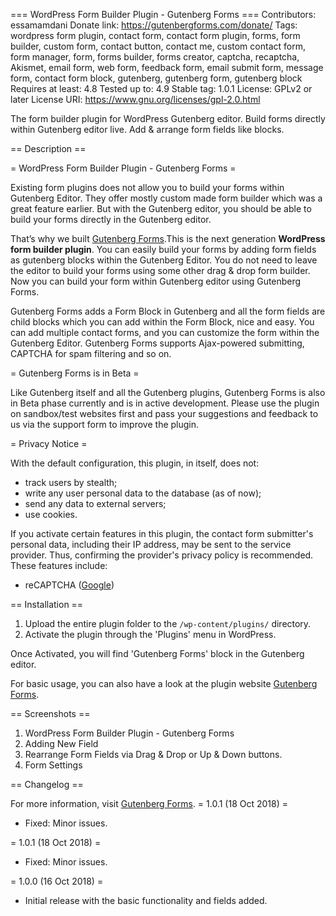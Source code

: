 === WordPress Form Builder Plugin - Gutenberg Forms ===
Contributors: essamamdani
Donate link: https://gutenbergforms.com/donate/
Tags: wordpress form plugin, contact form, contact form plugin, forms, form builder, custom form, contact button, contact me, custom contact form, form manager, form, forms builder, forms creator, captcha, recaptcha, Akismet, email form, web form, feedback form, email submit form, message form, contact form block, gutenberg, gutenberg form, gutenberg block
Requires at least: 4.8
Tested up to: 4.9
Stable tag: 1.0.1
License: GPLv2 or later
License URI: https://www.gnu.org/licenses/gpl-2.0.html

The form builder plugin for WordPress Gutenberg editor. Build forms directly within Gutenberg editor live. Add & arrange form fields like blocks.


== Description ==

= WordPress Form Builder Plugin - Gutenberg Forms =

Existing form plugins does not allow you to build your forms within Gutenberg Editor. They offer mostly custom made form builder which was a great feature earlier. But with the Gutenberg editor, you should be able to build your forms directly in the Gutenberg editor. 

That’s why we built <a href="http://gutenbergforms.com/" rel="friend" title="Gutenberg Forms">Gutenberg Forms</a>.This is the next generation **WordPress form builder plugin**. You can easily build your forms by adding form fields as gutenberg blocks within the Gutenberg Editor. You do not need to leave the editor to build your forms using some other drag & drop form builder. Now you can build your form within Gutenberg editor using Gutenberg Forms. 

Gutenberg Forms adds a Form Block in Gutenberg and all the form fields are child blocks which you can add within the Form Block, nice and easy. You can add multiple contact forms, and you can customize the form within the Gutenberg Editor. Gutenberg Forms supports Ajax-powered submitting, CAPTCHA for spam filtering and so on.


= Gutenberg Forms is in Beta =

Like Gutenberg itself and all the Gutenberg plugins, Gutenberg Forms is also in Beta phase currently and is in active development. Please use the plugin on sandbox/test websites first and pass your suggestions and feedback to us via the support form to improve the plugin.

= Privacy Notice =

With the default configuration, this plugin, in itself, does not:

* track users by stealth;
* write any user personal data to the database (as of now);
* send any data to external servers;
* use cookies.

If you activate certain features in this plugin, the contact form submitter's personal data, including their IP address, may be sent to the service provider. Thus, confirming the provider's privacy policy is recommended. These features include:

* reCAPTCHA ([Google](https://policies.google.com/?hl=en))

== Installation ==

1. Upload the entire plugin folder to the `/wp-content/plugins/` directory.
1. Activate the plugin through the 'Plugins' menu in WordPress.

Once Activated, you will find 'Gutenberg Forms' block in the Gutenberg editor.

For basic usage, you can also have a look at the plugin website [Gutenberg Forms](https://gutenbergforms.com/).


== Screenshots ==

1. WordPress Form Builder Plugin - Gutenberg Forms
2. Adding New Field
3. Rearrange Form Fields via Drag & Drop or Up & Down buttons.
4. Form Settings

== Changelog ==

For more information, visit [Gutenberg Forms](https://gutenbergforms.com).
= 1.0.1 (18 Oct 2018) =

* Fixed: Minor issues.

= 1.0.1 (18 Oct 2018) =

* Fixed: Minor issues.

= 1.0.0 (16 Oct 2018) =

* Initial release with the basic functionality and fields added.
